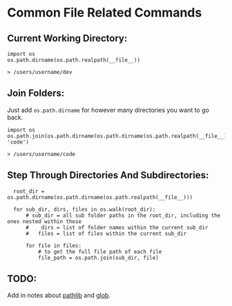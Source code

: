 # Common File Related Commands

## Current Working Directory:
```
import os
os.path.dirname(os.path.realpath(__file__))

> /users/username/dev
```

## Join Folders:
Just add `os.path.dirname` for however many directories you want to go back.
```
import os
os.path.join(os.path.dirname(os.path.dirname(os.path.realpath(__file__))), 'code')

> /users/username/code
```

## Step Through Directories And Subdirectories:

```
  root_dir = os.path.dirname(os.path.dirname(os.path.realpath(__file__)))

  for sub_dir, dirs, files in os.walk(root_dir):
      # sub_dir = all sub folder paths in the root_dir, including the ones nested within those
      #    dirs = list of folder names within the current sub_dir
      #   files = list of files within the current sub_dir

      for file in files:
          # to get the full file path of each file
          file_path = os.path.join(sub_dir, file)
```


## TODO:
Add in notes about [pathlib](https://docs.python.org/3/library/pathlib.html) and [glob](https://docs.python.org/2/library/glob.html).
